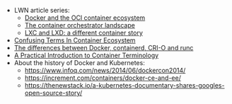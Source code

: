 
- LWN article series:
	- [Docker and the OCI container ecosystem](https://lwn.net/Articles/902049/)
	- [The container orchestrator landscape](https://lwn.net/Articles/905164/)
	- [LXC and LXD: a different container story](https://lwn.net/Articles/907613/)
- [Confusing Terms In Container Ecosystem](https://nikhilsoni.me/2019/04/05/confusing-terms-in-container-ecosystem/)
- [The differences between Docker, containerd, CRI-O and runc](https://www.tutorialworks.com/difference-docker-containerd-runc-crio-oci/)
- [A Practical Introduction to Container Terminology](https://developers.redhat.com/blog/2018/02/22/container-terminology-practical-introduction)
- About the history of Docker and Kubernetes:
	- https://www.infoq.com/news/2014/06/dockercon2014/
	- https://increment.com/containers/docker-ce-and-ee/
	- https://thenewstack.io/a-kubernetes-documentary-shares-googles-open-source-story/